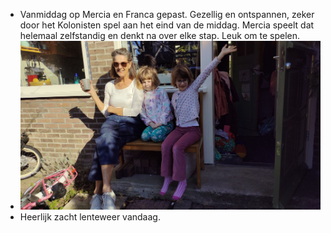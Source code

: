 - Vanmiddag op Mercia en Franca gepast. Gezellig en ontspannen, zeker door het Kolonisten spel aan het eind van de middag. Mercia speelt dat helemaal zelfstandig en denkt na over elke stap. Leuk om te spelen.
- ![2025-03-19-23-48-59.jpeg](../assets/2025-03-19-23-48-59.jpeg)
- Heerlijk zacht lenteweer vandaag.